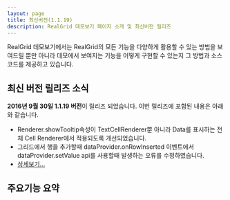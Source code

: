 ```yaml
---
layout: page
title: 최신버전(1.1.19)
description: RealGrid 데모보기 페이지 소개 및 최신버전 릴리즈
---
```


RealGrid 데모보기에서는 RealGrid의 모든 기능을 다양하게 활용할 수 있는 방법을 보여드릴 뿐만 아니라
데모에서 보여지는 기능을 어떻게 구현할 수 있는지 그 방법과 소스코드를 제공하고 있습니다.

<h2>최신 버전 릴리즈 소식</h2>

**2016년 9월 30일 1.1.19 버전**이 릴리즈 되었습니다. 이번 릴리즈에 포함된 내용은 아래와 같습니다.

- Renderer.showTooltip속성이 TextCellRenderer뿐 아니라 Data를 표시하는 전체 Cell Renderer에서 적용되도록 개선되었습니다.
- 그리드에서 행을 추가할때 dataProvider.onRowInserted 이벤트에서 dataProvider.setValue api를 사용할때 발생하는 오류를 수정하였습니다.
- <a href="#">상세보기...</a>

<h2>주요기능 요약</h2>
